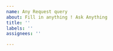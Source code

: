 ```yaml
---
name: Any Request query
about: Fill in anything ! Ask Anything
title: ''
labels: ''
assignees: ''

---
```



